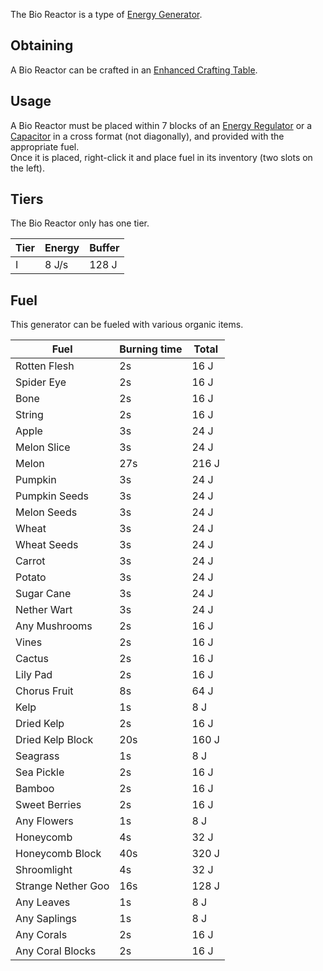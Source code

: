 The Bio Reactor is a type of [Energy Generator](https://github.com/Slimefun/Slimefun4/wiki/Electric-Machines#energy-generation). 

## Obtaining
A Bio Reactor can be crafted in an [Enhanced Crafting Table](https://github.com/Slimefun/Slimefun4/wiki/Enhanced-Crafting-Table).

## Usage
A Bio Reactor must be placed within 7 blocks of an [Energy Regulator](https://github.com/Slimefun/Slimefun4/wiki/Energy-Regulator) or a [Capacitor](https://github.com/Slimefun/Slimefun4/wiki/Energy-Capacitors) in a cross format (not diagonally), and provided with the appropriate fuel.<br>
Once it is placed, right-click it and place fuel in its inventory (two slots on the left).

## Tiers
The Bio Reactor only has one tier.

| Tier | Energy | Buffer |
| ---- | --- | ------ |
| I | 8 J/s | 128 J |

## Fuel
This generator can be fueled with various organic items.

| Fuel | Burning time | Total |
| ---- | ------------ | --------------------- 
| Rotten Flesh | 2s |  16 J
| Spider Eye | 2s |  16 J
| Bone | 2s |  16 J
| String | 2s |  16 J
| Apple | 3s |  24 J
| Melon Slice | 3s |  24 J
| Melon | 27s |  216 J
| Pumpkin | 3s |  24 J
| Pumpkin Seeds | 3s |  24 J
| Melon Seeds | 3s |  24 J
| Wheat | 3s |  24 J
| Wheat Seeds | 3s |  24 J
| Carrot | 3s |  24 J
| Potato | 3s |  24 J
| Sugar Cane | 3s |  24 J
| Nether Wart | 3s |  24 J
| Any Mushrooms | 2s |  16 J
| Vines | 2s |  16 J
| Cactus | 2s |  16 J
| Lily Pad | 2s |  16 J
| Chorus Fruit | 8s |  64 J
| Kelp | 1s |  8 J
| Dried Kelp | 2s |  16 J
| Dried Kelp Block | 20s |  160 J
| Seagrass | 1s |  8 J
| Sea Pickle | 2s |  16 J
| Bamboo | 2s |  16 J
| Sweet Berries | 2s |  16 J
| Any Flowers | 1s |  8 J
| Honeycomb | 4s |  32 J
| Honeycomb Block | 40s |  320 J
| Shroomlight | 4s |  32 J
| Strange Nether Goo | 16s |  128 J
| Any Leaves | 1s |  8 J
| Any Saplings | 1s |  8 J
| Any Corals | 2s |  16 J
| Any Coral Blocks | 2s |  16 J
